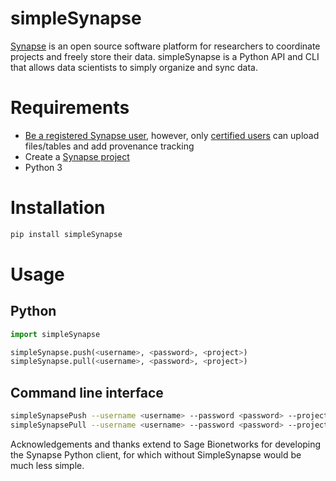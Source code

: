 # simpleSynapse

[Synapse](https://www.synapse.org/) is an open source software platform for researchers to coordinate projects and freely store their data. simpleSynapse is a Python API and CLI that allows data scientists to simply organize and sync data.

# Requirements
* [Be a registered Synapse user](https://www.synapse.org/#!RegisterAccount:0), however, only [certified users](https://docs.synapse.org/articles/accounts_certified_users_and_profile_validation.html) can upload files/tables and add provenance tracking
* Create a [Synapse project](https://docs.synapse.org/articles/making_a_project.html)
* Python 3

# Installation

```bash
pip install simpleSynapse
```

# Usage

## Python
```python
import simpleSynapse

simpleSynapse.push(<username>, <password>, <project>)
simpleSynapse.pull(<username>, <password>, <project>)
```

## Command line interface
```bash
simpleSynapsePush --username <username> --password <password> --project <project>
simpleSynapsePull --username <username> --password <password> --project <project>
```

Acknowledgements and thanks extend to Sage Bionetworks for developing the Synapse Python client, for which without SimpleSynapse would be much less simple.




